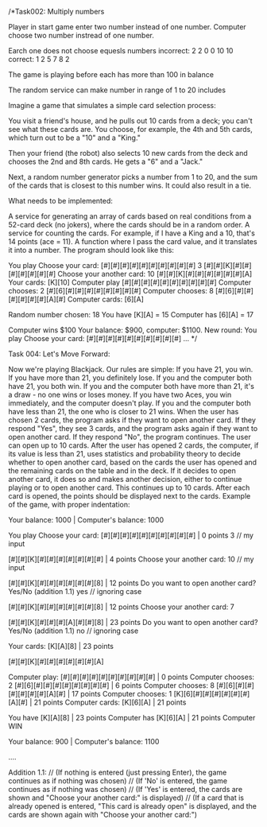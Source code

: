 /*Task002: Multiply numbers

Player in start game enter two number instead of one number.
Computer choose two number instread of one number.

Earch one does not choose equesls numbers 
incorrect: 
2 2 
0 0 
10 10
correct: 
1 2
5 7
8 2

The game is playing before each has more than 100 in balance

The random service can make number in range of 1 to 20 includes


Imagine a game that simulates a simple card selection process:

You visit a friend's house, and he pulls out 10 cards from a deck; you can't see what these cards are. You choose, for example, the 4th and 5th cards, which turn out to be a "10" and a "King."

Then your friend (the robot) also selects 10 new cards from the deck and chooses the 2nd and 8th cards. He gets a "6" and a "Jack."

Next, a random number generator picks a number from 1 to 20, and the sum of the cards that is closest to this number wins. It could also result in a tie.

What needs to be implemented:

A service for generating an array of cards based on real conditions from a 52-card deck (no jokers), where the cards should be in a random order.
A service for counting the cards. For example, if I have a King and a 10, that's 14 points (ace = 11).
A function where I pass the card value, and it translates it into a number.
The program should look like this:

<Game start>
You play
Choose your card:
[#][#][#][#][#][#][#][#][#][#]
3
[#][#][K][#][#][#][#][#][#][#]
Choose your another card:
10
[#][#][K][#][#][#][#][#][#][A]
Your cards:
[K][10]
Computer play
[#][#][#][#][#][#][#][#][#][#]
Computer chooses: 2
[#][6][#][#][#][#][#][#][#][#]
Computer chooses: 8
[#][6][#][#][#][#][#][#][A][#]
Computer cards:
[6][A]

Random number chosen: 18
You have [K][A] = 15
Computer has [6][A] = 17

Computer wins \$100
Your balance: \$900, computer: \$1100.
New round:
You play
Choose your card:
[#][#][#][#][#][#][#][#][#][#]
...
*/

Task 004: Let's Move Forward:

Now we're playing Blackjack. Our rules are simple:
If you have 21, you win.
If you have more than 21, you definitely lose.
If you and the computer both have 21, you both win.
If you and the computer both have more than 21, it's a draw - no one wins or loses money.
If you have two Aces, you win immediately, and the computer doesn't play.
If you and the computer both have less than 21, the one who is closer to 21 wins.
When the user has chosen 2 cards, the program asks if they want to open another card. If they respond "Yes", they see 3 cards, and the program asks again if they want to open another card. If they respond "No", the program continues. The user can open up to 10 cards.
After the user has opened 2 cards, the computer, if its value is less than 21, uses statistics and probability theory to decide whether to open another card, based on the cards the user has opened and the remaining cards on the table and in the deck. If it decides to open another card, it does so and makes another decision, either to continue playing or to open another card. This continues up to 10 cards.
After each card is opened, the points should be displayed next to the cards.
Example of the game, with proper indentation:

Your balance: 1000 | Computer's balance: 1000

You play Choose your card: [#][#][#][#][#][#][#][#][#][#] | 0 points 
3 // my input

[#][#][K][#][#][#][#][#][#][#] | 4 points Choose your another card: 
10 // my input

[#][#][K][#][#][#][#][#][#][8] | 12 points Do you want to open another card? Yes/No (addition 1.1) yes 
// ignoring case

[#][#][K][#][#][#][#][#][#][8] | 12 points Choose your another card: 7

[#][#][K][#][#][#][A][#][#][8] | 23 points Do you want to open another card? Yes/No (addition 1.1) no 
// ignoring case

Your cards: [K][A][8] | 23 points

[#][#][K][#][#][#][#][#][#][A]

Computer play: [#][#][#][#][#][#][#][#][#][#] | 0 points 
Computer chooses: 2 [#][6][#][#][#][#][#][#][#][#] | 6 points 
Computer chooses: 8 [#][6][#][#][#][#][#][#][A][#] | 17 points 
Computer chooses: 1 [K][6][#][#][#][#][#][#][A][#] | 21 points 
Computer cards: [K][6][A] | 21 points

You have [K][A][8] | 23 points 
Computer has [K][6][A] | 21 points Computer WIN

Your balance: 900 | Computer's balance: 1100

....

Addition 1.1: // (If nothing is entered (just pressing Enter), the game continues as if nothing was chosen) 
// (If 'No' is entered, the game continues as if nothing was chosen) 
// (If 'Yes' is entered, the cards are shown and "Choose your another card:" is displayed) 
// (If a card that is already opened is entered, "This card is already open" is displayed, and the cards are shown again with "Choose your another card:")

